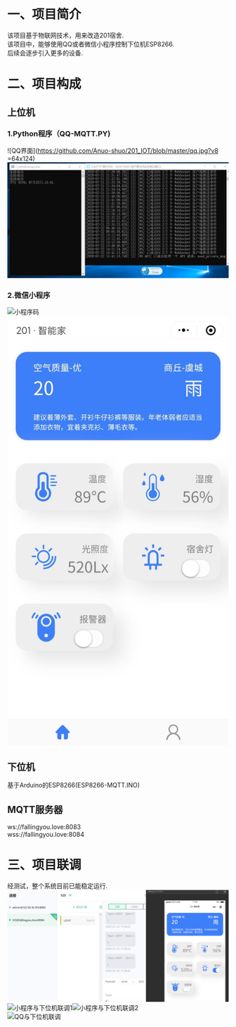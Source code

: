# 一、项目简介
该项目基于物联网技术，用来改造201宿舍.  
该项目中，能够使用QQ或者微信小程序控制下位机ESP8266.  
后续会逐步引入更多的设备.
# 二、项目构成
## 上位机
### 1.Python程序（QQ-MQTT.PY)
![QQ界面](https://github.com/Anuo-shuo/201_IOT/blob/master/qq.jpg?v8 =64x124)  
![Python运行结果](https://github.com/Anuo-shuo/201_IOT/blob/master/py-run.png)
### 2.微信小程序
![小程序码](https://github.com/Anuo-shuo/201_IOT/blob/master/weapp-id.png)  
![小程序界面](https://github.com/Anuo-shuo/201_IOT/blob/master/weapp.jpg)
## 下位机
基于Arduino的ESP8266(ESP8266-MQTT.INO)
## MQTT服务器
ws://fallingyou.love:8083  
wss://fallingyou.love:8084
# 三、项目联调
经测试，整个系统目前已能稳定运行.  
![小程序与服务器联调](https://github.com/Anuo-shuo/201_IOT/blob/master/liantiao-weapp.png)  
![小程序与下位机联调1](https://github.com/Anuo-shuo/201_IOT/blob/master/liantiao2.jpg)![小程序与下位机联调2](https://github.com/Anuo-shuo/201_IOT/blob/master/liantiao3.jpg)  
![QQ与下位机联调](https://github.com/Anuo-shuo/201_IOT/blob/master/liantiao-qq.jpg)  
